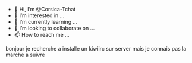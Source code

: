 - 👋 Hi, I’m @Corsica-Tchat
- 👀 I’m interested in ...
- 🌱 I’m currently learning ...
- 💞️ I’m looking to collaborate on ...
- 📫 How to reach me ...

<!---
Corsica-Tchat/Corsica-Tchat is a ✨ special ✨ repository because its `README.md` (this file) appears on your GitHub profile.
You can click the Preview link to take a look at your changes.
--->
bonjour  je recherche  a  installe un kiwiirc sur server mais je connais pas la marche a suivre 
